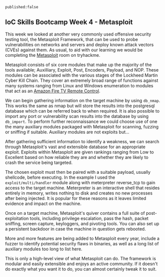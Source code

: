 ```
published:false
```

## IoC Skills Bootcamp Week 4 - Metasploit

This week we looked at another very commonly used offensive security testing tool, the Metasploit Framework, that can be used to probe vulnerabilities on networks and servers and deploy known attack vectors (CVEs) against them. As usual, to aid with our learning we would be completing the [Metasploit](https://tryhackme.com/room/rpmetasploit) room on tryhackme.

Metasploit consists of six core modules that make up the majority of the tools available; Auxilliary, Exploit, Post, Encoders, Payload, and NOP. These modules can be associated with the various stages of the Lockheed Martin Cyber Kill Chain. They cover an extremely broad range of functions against many systems ranging from Linux and Windows enumeration to modules that act as an [Amazon Fire TV Remote Control](https://www.infosecmatter.com/metasploit-module-library/?mm=auxiliary/admin/firetv/firetv_youtube).

We can begin gathering information on the target machine by using `db_nmap`. This works the same as nmap but will store the results into the postgresql database which can be referred back to when required. It is also possible to import any port or vulnerability scan results into the database by using `db_import`. To perform further reconnaissance we could choose use of one the many auxiliary modules packaged with Metasploit for scanning, fuzzing or sniffing if suitable. Auxiliary modules are not exploits but...

After gathering sufficient information to identify a weakness, we can search through Metasploit's vast and extensible database for an appropriate exploit. Exploits within Metasploit are given rankings ranging from Low to Excellent based on how reliable they are and whether they are likely to crash the service being targeted. 

The chosen exploit must then be paired with a suitable payload, usually shellcode, before executing. In the example I used the `exploit/multi/handler` module along with meterpreter reverse_tcp to gain access to the target machine. Meterpreter is an interactive shell that resides entirely in memory, writes nothing to disk and creates no new processes after being injected. It is popular for these reasons as it leaves limited evidence and impact on the machine.


Once on a target machine, Metasploit's quiver contains a full suite of post-exploitation tools, including privilege escalation, pass the hash, packet sniffing, screen capture, keyloggers, and pivoting tools. You can also set up a persistent backdoor in case the machine in question gets rebooted.

More and more features are being added to Metasploit every year, include a fuzzer to identify potential security flaws in binaries, as well as a long list of auxiliary modules too long to list here.

This is only a high-level view of what Metasploit can do. The framework is modular and easily extensible and enjoys an active community. If it doesn't do exactly what you want it to do, you can almost certainly tweak it to suit.
